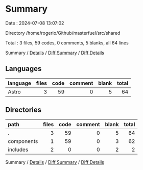 # Summary

Date : 2024-07-08 13:07:02

Directory /home/rogerio/Github/masterfuel/src/shared

Total : 3 files,  59 codes, 0 comments, 5 blanks, all 64 lines

Summary / [Details](details.md) / [Diff Summary](diff.md) / [Diff Details](diff-details.md)

## Languages
| language | files | code | comment | blank | total |
| :--- | ---: | ---: | ---: | ---: | ---: |
| Astro | 3 | 59 | 0 | 5 | 64 |

## Directories
| path | files | code | comment | blank | total |
| :--- | ---: | ---: | ---: | ---: | ---: |
| . | 3 | 59 | 0 | 5 | 64 |
| components | 1 | 59 | 0 | 3 | 62 |
| includes | 2 | 0 | 0 | 2 | 2 |

Summary / [Details](details.md) / [Diff Summary](diff.md) / [Diff Details](diff-details.md)